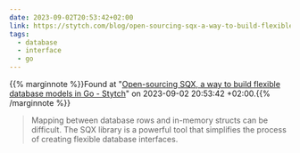 ```yaml
---
date: 2023-09-02T20:53:42+02:00
link: https://stytch.com/blog/open-sourcing-sqx-a-way-to-build-flexible-database-models-in-go/
tags:
  - database
  - interface
  - go
---
```

{{% marginnote %}}Found at "[Open-sourcing SQX, a way to build flexible database models in Go - Stytch](https://web.archive.org/web/20230902205342/https://stytch.com/blog/open-sourcing-sqx-a-way-to-build-flexible-database-models-in-go/)" on 2023-09-02 20:53:42 +02:00.{{% /marginnote %}}

> Mapping between database rows and in-memory structs can be difficult. The SQX library is a powerful tool that simplifies the process of creating flexible database interfaces.